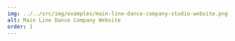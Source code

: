 ```yaml
---
img: ../../src/img/examples/main-line-dance-company-studio-website.png
alt: Main Line Dance Company Website
order: 1
---
```

